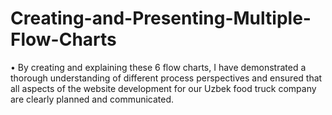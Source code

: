 # Creating-and-Presenting-Multiple-Flow-Charts

•	By creating and explaining these 6 flow charts, I have demonstrated a thorough understanding of different process perspectives and ensured that all aspects of the website development for our Uzbek food truck company are clearly planned and communicated.
